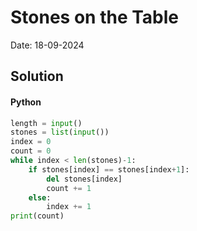 
# Stones on the Table

Date: 18-09-2024

## Solution
#### Python
```python
length = input()
stones = list(input())
index = 0
count = 0
while index < len(stones)-1:
    if stones[index] == stones[index+1]:
        del stones[index]
        count += 1
    else:
        index += 1
print(count)
```
        